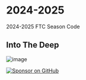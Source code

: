 # 2024-2025
2024-2025 FTC Season Code
## Into The Deep

![image](https://github.com/user-attachments/assets/6137188a-4d88-40b5-81ca-25d392d1cebd)



[![Sponsor on GitHub](![image](https://github.com/user-attachments/assets/d2be143c-840d-4eb2-98ac-41de4b2ff649)
)](https://github.com/sponsors/cxmeel)
